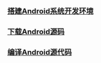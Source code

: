 ### [搭建Android系统开发环境](https://github.com/ningbaoqi/AndroidBase/blob/master/README-dajian.md)
### [下载Android源码](https://github.com/ningbaoqi/AndroidBase/blob/master/README-download.md)
### [编译Android源代码](https://github.com/ningbaoqi/AndroidBase/blob/master/README-make.md)
